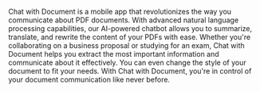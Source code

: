Chat with Document is a mobile app that revolutionizes the way you communicate about PDF documents. With advanced natural language processing capabilities, our AI-powered chatbot allows you to summarize, translate, and rewrite the content of your PDFs with ease. Whether you're collaborating on a business proposal or studying for an exam, Chat with Document helps you extract the most important information and communicate about it effectively. You can even change the style of your document to fit your needs. With Chat with Document, you're in control of your document communication like never before. 